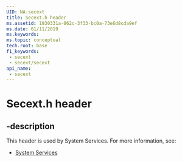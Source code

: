 ```yaml
---
UID: NA:secext
title: Secext.h header
ms.assetid: 1930331a-062c-3f33-bc0a-73e6d8cda9ef
ms.date: 01/11/2019
ms.keywords: 
ms.topic: conceptual
tech.root: base
f1_keywords:
 - secext
 - secext/secext
api_name:
 - secext
---
```


# Secext.h header


## -description

This header is used by System Services. For more information, see:

- [System Services](../_base/index.md)

